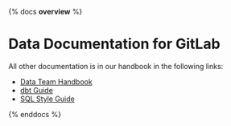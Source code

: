 {% docs __overview__ %}

# Data Documentation for GitLab

All other documentation is in our handbook in the following links:

* [Data Team Handbook](https://about.gitlab.com/handbook/business-technology/data-team/platform/)
* [dbt Guide](https://about.gitlab.com/handbook/business-technology/data-team/platform/dbt-guide/)
* [SQL Style Guide](https://about.gitlab.com/handbook/business-technology/data-team/platform/sql-style-guide/)

{% enddocs %}
